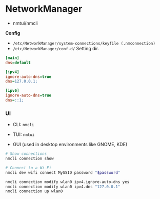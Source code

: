 # NetworkManager

* nmtui/nmcli

**Config**
* `/etc/NetworkManager/system-connections/keyfile (.nmconnection)`
* `/etc/NetworkManager/conf.d/` Setting dir.

```ini
[main]
dns=default

[ipv4]
ignore-auto-dns=true
dns=127.0.0.1;

[ipv6]
ignore-auto-dns=true
dns=::1;
```

### UI
* CLI: `nmcli`

* TUI: `nmtui`

* GUI (used in desktop environments like GNOME, KDE)

```bash
# Show connections
nmcli connection show

# Connect to a Wi-Fi
nmcli dev wifi connect MySSID password "$password"

nmcli connection modify wlan0 ipv4.ignore-auto-dns yes
nmcli connection modify wlan0 ipv4.dns "127.0.0.1"
nmcli connection up wlan0
```
